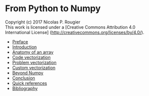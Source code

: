 # From Python to Numpy
Copyright (c) 2017 Nicolas P. Rougier  
This work is licensed under a
[Creative Commons Attribution 4.0 International License]
(http://creativecommons.org/licenses/by/4.0/).

* [Preface](preface.rst)
* [Introduction](introduction.rst)
* [Anatomy of an array](anatomy.rst)
* [Code vectorization](code-vectorization.rst)
* [Problem vectorization](problem-vectorization.rst)
* [Custom vectorization](custom-vectorization.rst)
* [Beyond Numpy](beyond-numpy.rst)
* [Conclusion](conclusion.rst)
* [Quick references](quick-reference.rst)
* [Bibliography](bibliography.rst)
